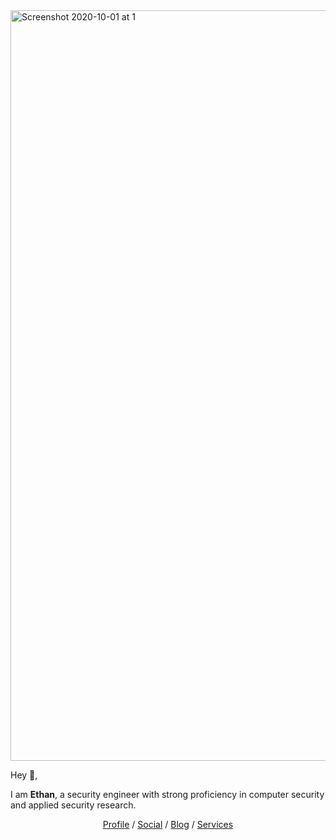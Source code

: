 <img width="1201" alt="Screenshot 2020-10-01 at 1" src="https://user-images.githubusercontent.com/4301109/94873463f730f80-041d-11eb-9594-e0185e4ce7ff.png">

Hey 👋,

I am **Ethan**, a security engineer with strong proficiency in computer security and applied security research.

<p align="center">
  <a href="https://www.linkedin.com/in/ethanabraham/" target="_blank">Profile</a>  /  <a href="https://twitter.com/ethanabraham" target="_blank">Social</a>  /  <a href="https://ethanabraham.com/blog/" target="_blank">Blog</a>  /  <a href="https://thecyberdyne.com" target="_blank">Services</a>
</p>
